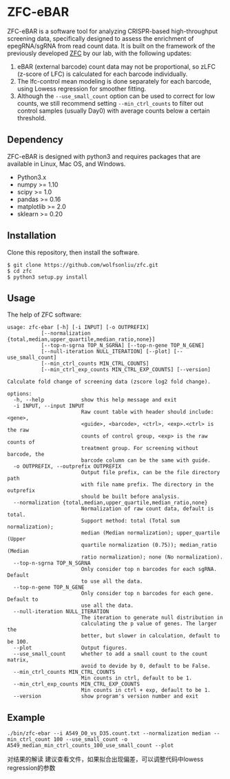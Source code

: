 
# ZFC-eBAR #

ZFC-eBAR is a software tool for analyzing CRISPR-based high-throughput screening data, specifically designed to assess the enrichment of epegRNA/sgRNA from read count data. It is built on the framework of the previously developed [ZFC](https://github.com/wolfsonliu/zfc) by our lab, with the following updates:

1. eBAR (external barcode) count data may not be proportional, so zLFC (z-score of LFC) is calculated for each barcode individually.
2. The lfc-control mean modeling is done separately for each barcode, using Lowess regression for smoother fitting.
3. Although the ``--use_small_count`` option can be used to correct for low counts, we still recommend setting ``--min_ctrl_counts`` to filter out control samples (usually Day0) with average counts below a certain threshold.


## Dependency ##

ZFC-eBAR is designed with python3 and requires packages that are available
in Linux, Mac OS, and Windows.

* Python3.x
* numpy >= 1.10
* scipy >= 1.0
* pandas >= 0.16
* matplotlib >= 2.0
* sklearn >= 0.20

## Installation ##

Clone this repository, then install the software.

```{shell}
$ git clone https://github.com/wolfsonliu/zfc.git
$ cd zfc
$ python3 setup.py install
```

## Usage ##

The help of ZFC software:

```{shell}
usage: zfc-ebar [-h] [-i INPUT] [-o OUTPREFIX]
           [--normalization {total,median,upper_quartile,median_ratio,none}]
           [--top-n-sgrna TOP_N_SGRNA] [--top-n-gene TOP_N_GENE]
           [--null-iteration NULL_ITERATION] [--plot] [--use_small_count]
           [--min_ctrl_counts MIN_CTRL_COUNTS]
           [--min_ctrl_exp_counts MIN_CTRL_EXP_COUNTS] [--version]

Calculate fold change of screening data (zscore log2 fold change).

options:
  -h, --help            show this help message and exit
  -i INPUT, --input INPUT
                        Raw count table with header should include: <gene>,
                        <guide>, <barcode>, <ctrl>, <exp>.<ctrl> is the raw
                        counts of control group, <exp> is the raw counts of
                        treatment group. For screening without barcode, the
                        barcode column can be the same with guide.
  -o OUTPREFIX, --outprefix OUTPREFIX
                        Output file prefix, can be the file directory path
                        with file name prefix. The directory in the outprefix
                        should be built before analysis.
  --normalization {total,median,upper_quartile,median_ratio,none}
                        Normalization of raw count data, default is total.
                        Support method: total (Total sum normalization);
                        median (Median normalization); upper_quartile (Upper
                        quartile normalization (0.75)); median_ratio (Median
                        ratio normalization); none (No normalization).
  --top-n-sgrna TOP_N_SGRNA
                        Only consider top n barcodes for each sgRNA. Default
                        to use all the data.
  --top-n-gene TOP_N_GENE
                        Only consider top n barcodes for each gene. Default to
                        use all the data.
  --null-iteration NULL_ITERATION
                        The iteration to generate null distribution in
                        calculating the p value of genes. The larger the
                        better, but slower in calculation, default to be 100.
  --plot                Output figures.
  --use_small_count     whether to add a small count to the count matrix,
                        avoid to devide by 0, default to be False.
  --min_ctrl_counts MIN_CTRL_COUNTS
                        Min counts in ctrl, default to be 1.
  --min_ctrl_exp_counts MIN_CTRL_EXP_COUNTS
                        Min counts in ctrl + exp, default to be 1.
  --version             show program's version number and exit
```


## Example ##


```shell
./bin/zfc-ebar --i A549_D0_vs_D35.count.txt --normalization median --min_ctrl_count 100 --use_small_count -o A549_median_min_ctrl_counts_100_use_small_count --plot
```


对结果的解读
建议查看文件，如果拟合出现偏差，可以调整代码中lowess regression的参数
